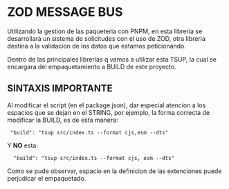 # ZOD MESSAGE BUS

Utilizando la gestion de las paqueteria con PNPM, en esta libreria se desarrollará un sistema de solicitudes con el uso de ZOD, otra libreria destina a la validacion de los datos que estamos peticionando.

Dentro de las principales librerias q vamos a utilizar esta TSUP, la cual se encargara del empaquetamiento a BUILD de este proyecto.

## SINTAXIS IMPORTANTE

Al modificar el script (en el package.json), dar especial atencion a los espacios que se dejan en el STRING, por ejemplo, la forma correcta de modificar la BUILD, es de esta manera:

```
 "build": "tsup src/index.ts --format cjs,esm --dts"
``` 

Y **NO** esta:

```
  "build": "tsup src/index.ts --format cjs, esm --dts" 
```  

Como se pude observar, espacio en la definicion de las extenciones puede perjudicar el empaquetado.
